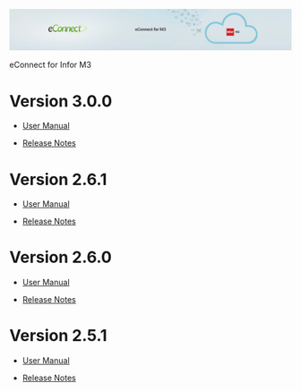 ![eConnect for Infor M3](media/b74af4ae6e7208b3193b8a099a65b0f5.jpg)

eConnect for Infor M3

Version 3.0.0
=============

-   [User Manual](3.0.0/usermanual-order-grid.md)

-   [Release Notes](3.0.0/release-notes-order-grid.md)
   
Version 2.6.1
=============

-   [User Manual](2.6.1/usermanual-order-grid.md)

-   [Release Notes](2.6.1/release-notes-order-grid.md)

Version 2.6.0
=============

-   [User Manual](2.6.0/usermanual-order-grid.md)

-   [Release Notes](2.6.0/release-notes-order-grid.md)

Version 2.5.1
=============

-   [User Manual](2.5.1/usermanual-order-grid.md)

-   [Release Notes](2.5.1/release-notes-order-grid.md)
